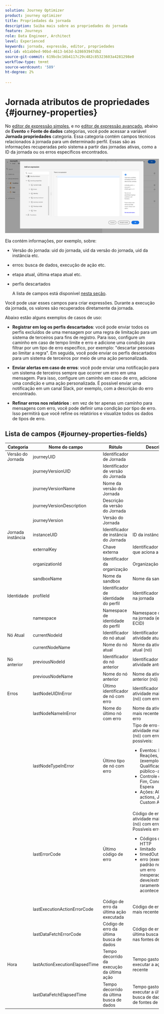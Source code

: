 ```yaml
---
solution: Journey Optimizer
product: journey optimizer
title: Propriedades da jornada
description: Saiba mais sobre as propriedades do jornada
feature: Journeys
role: Data Engineer, Architect
level: Experienced
keywords: jornada, expressão, editor, propriedades
exl-id: eb1ab0ed-90bd-4613-b63d-b28693947db2
source-git-commit: 619bcbc16b4117c29c482c85323603a4281298e0
workflow-type: tm+mt
source-wordcount: '589'
ht-degree: 2%

---
```


# Jornada atributos de propriedades {#journey-properties}

No [editor de expressão simples](../condition-activity.md#about_condition), e no [editor de expressão avançado](../expression/expressionadvanced.md), abaixo de **Evento** e **Fonte de dados** categorias, você pode acessar a variável **Jornada propriedades** categoria. Essa categoria contém campos técnicos relacionados à jornada para um determinado perfil. Essas são as informações recuperadas pelo sistema a partir das jornadas ativas, como a ID da jornada ou os erros específicos encontrados.

![](../assets/journey-properties.png)

Ela contém informações, por exemplo, sobre:

* Versão do jornada: uid do jornada, uid da versão do jornada, uid da instância etc.
* erros: busca de dados, execução de ação etc.
* etapa atual, última etapa atual etc.
* perfis descartados

  A lista de campos está disponível [nesta seção](#journey-properties-fields).

Você pode usar esses campos para criar expressões. Durante a execução da jornada, os valores são recuperados diretamente da jornada.

Abaixo estão alguns exemplos de casos de uso:

* **Registrar em log os perfis descartados**: você pode enviar todos os perfis excluídos de uma mensagem por uma regra de limitação para um sistema de terceiros para fins de registro. Para isso, configure um caminho em caso de tempo limite e erro e adicione uma condição para filtrar por um tipo de erro específico, por exemplo: &quot;descartar pessoas ao limitar a regra&quot;. Em seguida, você pode enviar os perfis descartados para um sistema de terceiros por meio de uma ação personalizada.

* **Enviar alertas em caso de erros**: você pode enviar uma notificação para um sistema de terceiros sempre que ocorrer um erro em uma mensagem. Para isso, configure um caminho em caso de erro, adicione uma condição e uma ação personalizada. É possível enviar uma notificação em um canal Slack, por exemplo, com a descrição do erro encontrado.

* **Refinar erros nos relatórios** : em vez de ter apenas um caminho para mensagens com erro, você pode definir uma condição por tipo de erro. Isso permitirá que você refine os relatórios e visualize todos os dados de tipos de erro.

## Lista de campos {#journey-properties-fields}

| Categoria | Nome do campo | Rótulo | Descrição |
|---|---|---|------------|
| Versão do Jornada | journeyUID | Identificador de Jornada | |
| | journeyVersionUID | Identificador de versão do Jornada | |
| | journeyVersionName | Nome da versão do Jornada | |
| | journeyVersionDescription | Descrição da versão do Jornada | |
| | journeyVersion | Versão do Jornada | |
| Jornada instância | instanceUID | Identificador de instância do Jornada | ID da instância |
| | externalKey | Chave externa | Identificador individual que aciona a jornada |
| | organizationId | Identificador da organização | Organização da marca |
| | sandboxName | Nome da sandbox | Nome da sandbox |
| Identidade | profileId | Identificador de identidade do perfil | Identificador do perfil na jornada |
| | namespace | Namespace de identidade do perfil | Namespace do perfil na jornada (exemplo: ECID) |
| Nó Atual | currentNodeId | Identificador do nó atual | Identificador da atividade atual (nó) |
| | currentNodeName | Nome do nó atual | Nome da atividade atual (nó) |
| Nó anterior | previousNodeId | Identificador do nó anterior | Identificador da atividade anterior (nó) |
| | previousNodeName | Nome do nó anterior | Nome da atividade anterior (nó) |
| Erros | lastNodeUIDInError | Último identificador de nó com erro | Identificador da atividade mais recente (nó) com erro |
| | lastNodeNameInError | Nome do último nó com erro | Nome da atividade mais recente (nó) com erro |
| | lastNodeTypeInError | Último tipo de nó com erro | Tipo de erro da atividade mais recente (nó) com erro. Tipos possíveis:<ul><li>Eventos: Eventos, Reações, SQ (exemplo: Qualificação de público-alvo)</li><li>Controle de fluxo: Fim, Condição, Espera</li><li>Ações: ACS actions, Jump, Custom Action</li></ul> |
| | lastErrorCode | Último código de erro | Código de erro da atividade mais recente (nó) com erro. Possíveis erros: <ul><li>Códigos de erro HTTP</li><li>limitado</li><li>timedOut</li><li>erro (exemplo: padrão no caso de um erro inesperado. Não deve/extremamente raramente acontece)</li></ul> |
| | lastExecutionActionErrorCode | Código de erro da última ação executada | Código de erro da ação mais recente com erro |
| | lastDataFetchErrorCode | Código de erro da última busca de dados | Código de erro da última busca de dados nas fontes de dados |
| Hora | lastActionExecutionElapsedTime | Tempo decorrido da execução da última ação | Tempo gasto para executar a ação mais recente |
| | lastDataFetchElapsedTime | Tempo decorrido da última busca de dados | Tempo gasto para executar a última busca de dados a partir de fontes de dados |
